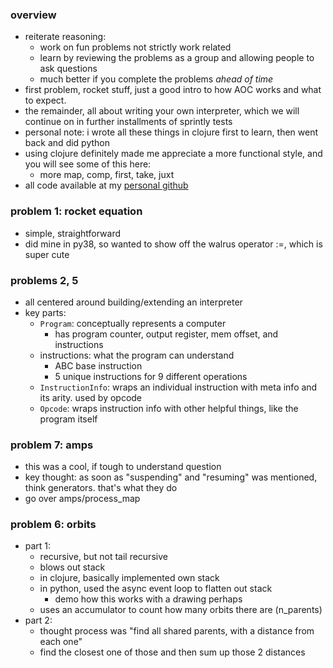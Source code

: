 ### overview
 - reiterate reasoning:
     - work on fun problems not strictly work related
     - learn by reviewing the problems as a group and allowing people to ask questions
     - much better if you complete the problems _ahead of time_
 - first problem, rocket stuff, just a good intro to how AOC works and what to expect.
 - the remainder, all about writing your own interpreter, which we will continue
  on in further installments of sprintly tests
 - personal note: i wrote all these things in clojure first to learn, then went back and did python
 - using clojure definitely made me appreciate a more functional style, and you will see some of this here:
    - more map, comp, first, take, juxt
 - all code available at my [personal github](https://github.com/sweettuse/pyaoc2019)


### problem 1: rocket equation
 - simple, straightforward
 - did mine in py38, so wanted to show off the walrus operator :=, which is super cute

### problems 2, 5
 - all centered around building/extending an interpreter
 - key parts:
    - `Program`: conceptually represents a computer
       - has program counter, output register, mem offset, and instructions
    - instructions: what the program can understand
       - ABC base instruction
       - 5 unique instructions for 9 different operations
    - `InstructionInfo`: wraps an individual instruction with meta info and its arity. used by opcode
    - `Opcode`: wraps instruction info with other helpful things, like the program itself


### problem 7: amps
 - this was a cool, if tough to understand question
 - key thought: as soon as "suspending" and "resuming" was mentioned, think generators. that's what they do
 - go over amps/process_map


### problem 6: orbits
 - part 1:
     - recursive, but not tail recursive
     - blows out stack
     - in clojure, basically implemented own stack
     - in python, used the async event loop to flatten out stack
         - demo how this works with a drawing perhaps
     - uses an accumulator to count how many orbits there are (n_parents)
 - part 2:
    - thought process was "find all shared parents, with a distance from each one"
    - find the closest one of those and then sum up those 2 distances

